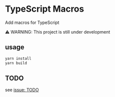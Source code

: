 # TypeScript Macros

Add macros for TypeScript

⚠️ WARNING: This project is still under development

## usage

```sh
yarn install
yarn build
```

## TODO

see [issue: TODO](https://github.com/xiaoxiangmoe/typescript-macros/issues/1)

